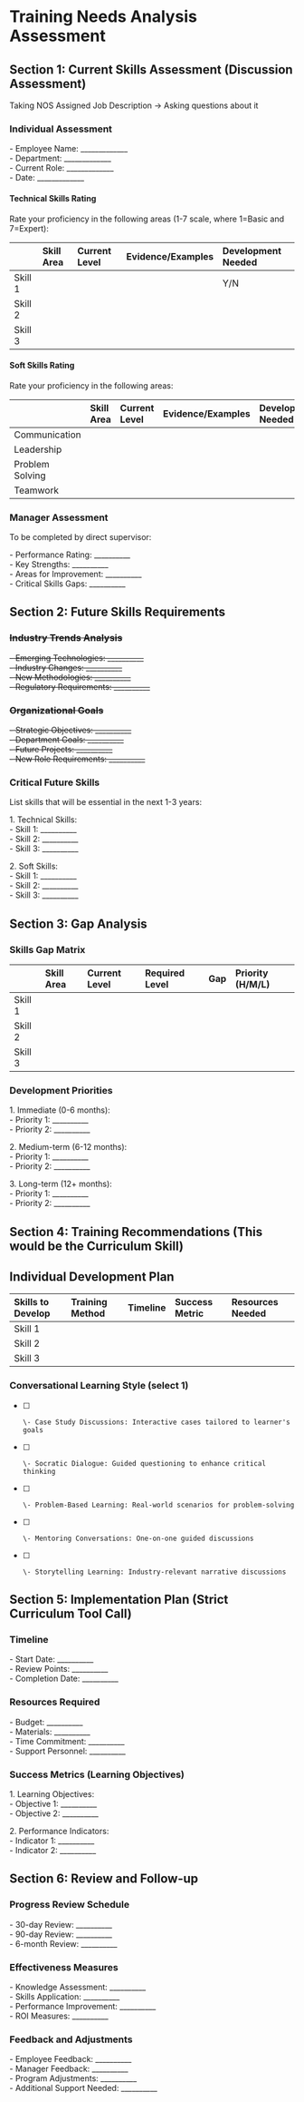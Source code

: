 # Training Needs Analysis Assessment

## Section 1: Current Skills Assessment (Discussion Assessment)

Taking NOS Assigned Job Description \-\> Asking questions about it

### 

### Individual Assessment

\- Employee Name: \_\_\_\_\_\_\_\_\_\_\_\_\_  
\- Department: \_\_\_\_\_\_\_\_\_\_\_\_\_  
\- Current Role: \_\_\_\_\_\_\_\_\_\_\_\_\_  
\- Date: \_\_\_\_\_\_\_\_\_\_\_\_\_

#### Technical Skills Rating

Rate your proficiency in the following areas (1-7 scale, where 1=Basic and 7=Expert):

|  | Skill Area | Current Level | Evidence/Examples | Development Needed |
| :---- | :---- | :---- | :---- | :---- |
| Skill 1 |  |  |  | Y/N |
| Skill 2 |  |  |  |  |
| Skill 3 |  |  |  |  |

#### Soft Skills Rating

Rate your proficiency in the following areas:

|  | Skill Area | Current Level | Evidence/Examples | Development Needed |
| :---- | :---- | :---- | :---- | :---- |
| Communication |  |  |  |  |
| Leadership |  |  |  |  |
| Problem Solving |  |  |  |  |
| Teamwork |  |  |  |  |

### Manager Assessment

To be completed by direct supervisor:

\- Performance Rating: \_\_\_\_\_\_\_\_\_\_  
\- Key Strengths: \_\_\_\_\_\_\_\_\_\_  
\- Areas for Improvement: \_\_\_\_\_\_\_\_\_\_  
\- Critical Skills Gaps: \_\_\_\_\_\_\_\_\_\_

## Section 2: Future Skills Requirements

### ~~Industry Trends Analysis~~

~~\- Emerging Technologies: \_\_\_\_\_\_\_\_\_\_~~  
~~\- Industry Changes: \_\_\_\_\_\_\_\_\_\_~~  
~~\- New Methodologies: \_\_\_\_\_\_\_\_\_\_~~  
~~\- Regulatory Requirements: \_\_\_\_\_\_\_\_\_\_~~

### ~~Organizational Goals~~

~~\- Strategic Objectives: \_\_\_\_\_\_\_\_\_\_~~  
~~\- Department Goals: \_\_\_\_\_\_\_\_\_\_~~  
~~\- Future Projects: \_\_\_\_\_\_\_\_\_\_~~  
~~\- New Role Requirements: \_\_\_\_\_\_\_\_\_\_~~

### Critical Future Skills

List skills that will be essential in the next 1-3 years:

1\. Technical Skills:  
   \- Skill 1: \_\_\_\_\_\_\_\_\_\_  
   \- Skill 2: \_\_\_\_\_\_\_\_\_\_  
   \- Skill 3: \_\_\_\_\_\_\_\_\_\_

2\. Soft Skills:  
   \- Skill 1: \_\_\_\_\_\_\_\_\_\_  
   \- Skill 2: \_\_\_\_\_\_\_\_\_\_  
   \- Skill 3: \_\_\_\_\_\_\_\_\_\_

## Section 3: Gap Analysis

### Skills Gap Matrix

|  | Skill Area | Current Level | Required Level | Gap | Priority (H/M/L) |
| :---- | :---- | :---- | :---- | :---- | :---- |
| Skill 1 |  |  |  |  |  |
| Skill 2 |  |  |  |  |  |
| Skill 3 |  |  |  |  |  |

### Development Priorities

1\. Immediate (0-6 months):  
   \- Priority 1: \_\_\_\_\_\_\_\_\_\_  
   \- Priority 2: \_\_\_\_\_\_\_\_\_\_

2\. Medium-term (6-12 months):  
   \- Priority 1: \_\_\_\_\_\_\_\_\_\_  
   \- Priority 2: \_\_\_\_\_\_\_\_\_\_

3\. Long-term (12+ months):  
   \- Priority 1: \_\_\_\_\_\_\_\_\_\_  
   \- Priority 2: \_\_\_\_\_\_\_\_\_\_

## Section 4: Training Recommendations (This would be the Curriculum Skill)

## Individual Development Plan

| Skills to Develop | Training Method | Timeline | Success Metric | Resources Needed |
| :---- | :---- | :---- | :---- | :---- |
| Skill 1 |  |  |  |  |
| Skill 2 |  |  |  |  |
| Skill 3 |  |  |  |  |

### Conversational Learning Style (select 1\)

- [ ]     \- Case Study Discussions: Interactive cases tailored to learner's goals  
- [ ]     \- Socratic Dialogue: Guided questioning to enhance critical thinking  
- [ ]     \- Problem-Based Learning: Real-world scenarios for problem-solving  
- [ ]     \- Mentoring Conversations: One-on-one guided discussions  
- [ ]     \- Storytelling Learning: Industry-relevant narrative discussions

## Section 5: Implementation Plan (Strict Curriculum Tool Call)

### Timeline

\- Start Date: \_\_\_\_\_\_\_\_\_\_  
\- Review Points: \_\_\_\_\_\_\_\_\_\_  
\- Completion Date: \_\_\_\_\_\_\_\_\_\_

### Resources Required

\- Budget: \_\_\_\_\_\_\_\_\_\_  
\- Materials: \_\_\_\_\_\_\_\_\_\_  
\- Time Commitment: \_\_\_\_\_\_\_\_\_\_  
\- Support Personnel: \_\_\_\_\_\_\_\_\_\_

### Success Metrics (Learning Objectives)

1\. Learning Objectives:  
   \- Objective 1: \_\_\_\_\_\_\_\_\_\_  
   \- Objective 2: \_\_\_\_\_\_\_\_\_\_

2\. Performance Indicators:  
   \- Indicator 1: \_\_\_\_\_\_\_\_\_\_  
   \- Indicator 2: \_\_\_\_\_\_\_\_\_\_

## Section 6: Review and Follow-up

### Progress Review Schedule

\- 30-day Review: \_\_\_\_\_\_\_\_\_\_  
\- 90-day Review: \_\_\_\_\_\_\_\_\_\_  
\- 6-month Review: \_\_\_\_\_\_\_\_\_\_

### Effectiveness Measures

\- Knowledge Assessment: \_\_\_\_\_\_\_\_\_\_  
\- Skills Application: \_\_\_\_\_\_\_\_\_\_  
\- Performance Improvement: \_\_\_\_\_\_\_\_\_\_  
\- ROI Measures: \_\_\_\_\_\_\_\_\_\_

### Feedback and Adjustments

\- Employee Feedback: \_\_\_\_\_\_\_\_\_\_  
\- Manager Feedback: \_\_\_\_\_\_\_\_\_\_  
\- Program Adjustments: \_\_\_\_\_\_\_\_\_\_  
\- Additional Support Needed: \_\_\_\_\_\_\_\_\_\_  
